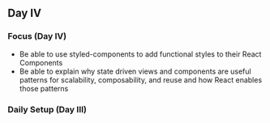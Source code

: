 ## Day IV

### Focus (Day IV)

- Be able to use styled-components to add functional styles to their React Components
- Be able to explain why state driven views and components are useful patterns for scalability, composability, and reuse and how React enables those patterns

### Daily Setup (Day III)
